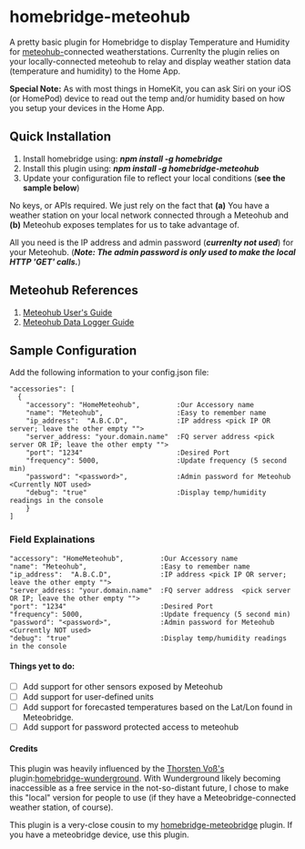 # homebridge-meteohub
A pretty basic plugin for Homebridge to display Temperature and Humidity for [meteohub-](https://wiki.meteohub.de/Main_Page)connected weatherstations.  Currenlty the plugin relies on your locally-connected meteohub to relay and display weather station data (temperature and humidity) to the Home App.

**Special Note:** As with most things in HomeKit, you can ask Siri on your iOS (or HomePod) device to read out the temp and/or humidity based on how you setup your devices in the Home App.

## Quick Installation

1. Install homebridge using: **_npm install -g homebridge_**
2. Install this plugin using: **_npm install -g homebridge-meteohub_**
3. Update your configuration file to reflect your local conditions (**see the sample below**)

No keys, or APIs required.  We just rely on the fact that **(a)** You have a weather station on your local network connected through a Meteohub and **(b)** Meteohub exposes templates for us to take advantage of.

All you need is the IP address and admin password (**_currenlty not used_**) for your Meteohub. (**_Note: The admin password is only used to make the local HTTP 'GET' calls._**)

## Meteohub References
1. [Meteohub User's Guide](http://www.meteohub.de/files/meteohub-v4.7en.pdf)
2. [Meteohub Data Logger Guide](http://www.meteohub.de/files/HTTP-Data-Logging-Protocol-v1.5.pdf)

## Sample Configuration
Add the following information to your config.json file:
```
"accessories": [
  {
    "accessory": "HomeMeteohub",         :Our Accessory name
    "name": "Meteohub",                  :Easy to remember name
    "ip_address":  "A.B.C.D",            :IP address <pick IP OR server; leave the other empty "">
    "server_address: "your.domain.name"  :FQ server address <pick server OR IP; leave the other empty "">
    "port": "1234"                       :Desired Port
    "frequency": 5000,                   :Update frequency (5 second min)
    "password": "<password>",            :Admin password for Meteohub <Currently NOT used>
    "debug": "true"                      :Display temp/humidity readings in the console
    }
]

```
### Field Explainations
    "accessory": "HomeMeteohub",         :Our Accessory name
    "name": "Meteohub",                  :Easy to remember name
    "ip_address":  "A.B.C.D",            :IP address <pick IP OR server; leave the other empty "">
    "server_address: "your.domain.name"  :FQ server address  <pick server OR IP; leave the other empty "">
    "port": "1234"                       :Desired Port
    "frequency": 5000,                   :Update frequency (5 second min)
    "password": "<password>",            :Admin password for Meteohub <Currently NOT used>
    "debug": "true"                      :Display temp/humidity readings in the console

#### Things yet to do:
- [ ] Add support for other sensors exposed by Meteohub
- [ ] Add support for user-defined units
- [ ] Add support for forecasted temperatures based on the Lat/Lon found in Meteobridge.
- [ ] Add support for password protected access to meteohub

#### Credits
This plugin was heavily influenced by the [Thorsten Voß's](https://github.com/xfjx) plugin:[homebridge-wunderground](https://github.com/xfjx/homebridge-wunderground).  With Wunderground likely becoming inaccessible as a free service in the not-so-distant future, I chose to make this "local" version for people to use (if they have a Meteobridge-connected weather station, of course).

This plugin is a very-close cousin to my [homebridge-meteobridge](https://github.com/MikeManzo/homebridge-meteobridge) plugin.  If you have a meteobridge device, use this plugin.
